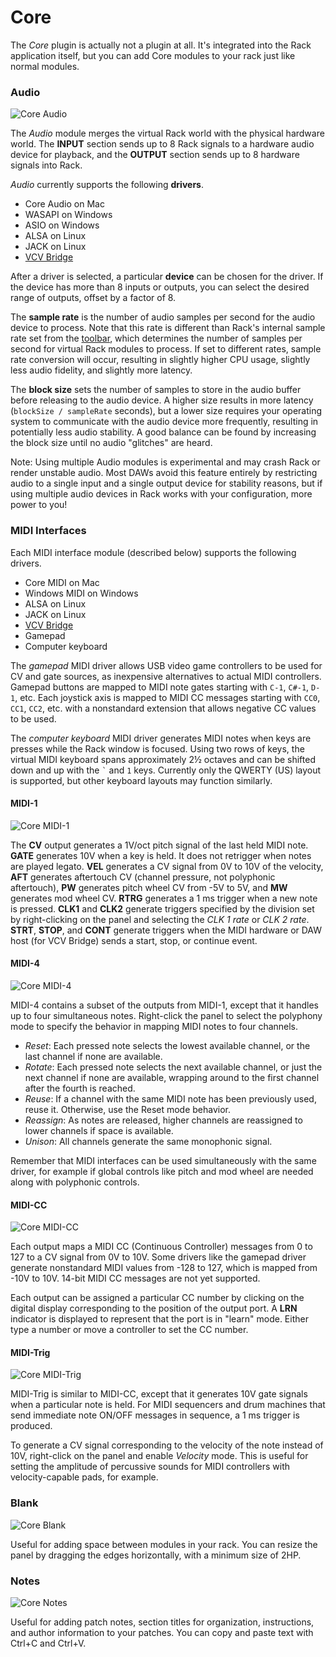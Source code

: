 # Core

The *Core* plugin is actually not a plugin at all.
It's integrated into the Rack application itself, but you can add Core modules to your rack just like normal modules.

### Audio
![Core Audio](images/Core/Audio.m.png)

The *Audio* module merges the virtual Rack world with the physical hardware world.
The **INPUT** section sends up to 8 Rack signals to a hardware audio device for playback, and the **OUTPUT** section sends up to 8 hardware signals into Rack.

*Audio* currently supports the following **drivers**.
- Core Audio on Mac
- WASAPI on Windows
- ASIO on Windows
- ALSA on Linux
- JACK on Linux
- [VCV Bridge](Bridge.md)

After a driver is selected, a particular **device** can be chosen for the driver.
If the device has more than 8 inputs or outputs, you can select the desired range of outputs, offset by a factor of 8.

The **sample rate** is the number of audio samples per second for the audio device to process.
Note that this rate is different than Rack's internal sample rate set from the [toolbar](Toolbar.md), which determines the number of samples per second for virtual Rack modules to process.
If set to different rates, sample rate conversion will occur, resulting in slightly higher CPU usage, slightly less audio fidelity, and slightly more latency.

The **block size** sets the number of samples to store in the audio buffer before releasing to the audio device.
A higher size results in more latency (`blockSize / sampleRate` seconds), but a lower size requires your operating system to communicate with the audio device more frequently, resulting in potentially less audio stability.
A good balance can be found by increasing the block size until no audio "glitches" are heard.

Note: Using multiple Audio modules is experimental and may crash Rack or render unstable audio.
Most DAWs avoid this feature entirely by restricting audio to a single input and a single output device for stability reasons, but if using multiple audio devices in Rack works with your configuration, more power to you!

### MIDI Interfaces

Each MIDI interface module (described below) supports the following drivers.
- Core MIDI on Mac
- Windows MIDI on Windows
- ALSA on Linux
- JACK on Linux
- [VCV Bridge](Bridge.md)
- Gamepad
- Computer keyboard

The *gamepad* MIDI driver allows USB video game controllers to be used for CV and gate sources, as inexpensive alternatives to actual MIDI controllers.
Gamepad buttons are mapped to MIDI note gates starting with `C-1`, `C#-1`, `D-1`, etc.
Each joystick axis is mapped to MIDI CC messages starting with `CC0`, `CC1`, `CC2`, etc. with a nonstandard extension that allows negative CC values to be used.

The *computer keyboard* MIDI driver generates MIDI notes when keys are presses while the Rack window is focused.
Using two rows of keys, the virtual MIDI keyboard spans approximately 2½ octaves and can be shifted down and up with the <code>&#96;</code> and `1` keys.
Currently only the QWERTY (US) layout is supported, but other keyboard layouts may function similarly.

#### MIDI-1
![Core MIDI-1](images/Core/MIDI-1.m.png)

The **CV** output generates a 1V/oct pitch signal of the last held MIDI note.
**GATE** generates 10V when a key is held. It does not retrigger when notes are played legato.
**VEL** generates a CV signal from 0V to 10V of the velocity, **AFT** generates aftertouch CV (channel pressure, not polyphonic aftertouch), **PW** generates pitch wheel CV from -5V to 5V, and **MW** generates mod wheel CV.
**RTRG** generates a 1 ms trigger when a new note is pressed.
**CLK1** and **CLK2** generate triggers specified by the division set by right-clicking on the panel and selecting the *CLK 1 rate* or *CLK 2 rate*.
**STRT**, **STOP**, and **CONT** generate triggers when the MIDI hardware or DAW host (for VCV Bridge) sends a start, stop, or continue event.

#### MIDI-4
![Core MIDI-4](images/Core/MIDI-4.m.png)

MIDI-4 contains a subset of the outputs from MIDI-1, except that it handles up to four simultaneous notes.
Right-click the panel to select the polyphony mode to specify the behavior in mapping MIDI notes to four channels.
- *Reset*: Each pressed note selects the lowest available channel, or the last channel if none are available.
- *Rotate*: Each pressed note selects the next available channel, or just the next channel if none are available, wrapping around to the first channel after the fourth is reached.
- *Reuse*: If a channel with the same MIDI note has been previously used, reuse it. Otherwise, use the Reset mode behavior.
- *Reassign*: As notes are released, higher channels are reassigned to lower channels if space is available.
- *Unison*: All channels generate the same monophonic signal.

Remember that MIDI interfaces can be used simultaneously with the same driver, for example if global controls like pitch and mod wheel are needed along with polyphonic controls.

#### MIDI-CC
![Core MIDI-CC](images/Core/MIDI-CC.m.png)

Each output maps a MIDI CC (Continuous Controller) messages from 0 to 127 to a CV signal from 0V to 10V.
Some drivers like the gamepad driver generate nonstandard MIDI values from -128 to 127, which is mapped from -10V to 10V.
14-bit MIDI CC messages are not yet supported.

Each output can be assigned a particular CC number by clicking on the digital display corresponding to the position of the output port.
A **LRN** indicator is displayed to represent that the port is in "learn" mode.
Either type a number or move a controller to set the CC number.

#### MIDI-Trig
![Core MIDI-Trig](images/Core/MIDI-Trig.m.png)

MIDI-Trig is similar to MIDI-CC, except that it generates 10V gate signals when a particular note is held.
For MIDI sequencers and drum machines that send immediate note ON/OFF messages in sequence, a 1 ms trigger is produced.

To generate a CV signal corresponding to the velocity of the note instead of 10V, right-click on the panel and enable *Velocity* mode.
This is useful for setting the amplitude of percussive sounds for MIDI controllers with velocity-capable pads, for example.

### Blank
![Core Blank](images/Core/Blank.m.png)

Useful for adding space between modules in your rack.
You can resize the panel by dragging the edges horizontally, with a minimum size of 2HP.

### Notes
![Core Notes](images/Core/Notes.m.png)

Useful for adding patch notes, section titles for organization, instructions, and author information to your patches.
You can copy and paste text with Ctrl+C and Ctrl+V.
